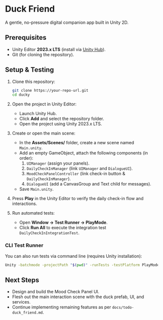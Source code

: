 # Duck Friend

A gentle, no-pressure digital companion app built in Unity 2D.

## Prerequisites
- Unity Editor **2023.x LTS** (install via [Unity Hub](https://unity3d.com/get-unity/download)).
- Git (for cloning the repository).

## Setup & Testing

1. Clone this repository:
   ```bash
   git clone https://your-repo-url.git
   cd ducky
   ```

2. Open the project in Unity Editor:
   - Launch Unity Hub.
   - Click **Add** and select the repository folder.
   - Open the project using Unity 2023.x LTS.

3. Create or open the main scene:
   - In the **Assets/Scenes/** folder, create a new scene named `Main.unity`.
   - Add an empty GameObject, attach the following components (in order):
     1. `UIManager` (assign your panels).
     2. `DailyCheckInManager` (link `UIManager` and `DialogueUI`).
     3. `MoodCheckPanelController` (link check-in button & `DailyCheckInManager`).
     4. `DialogueUI` (add a CanvasGroup and Text child for messages).
   - Save `Main.unity`.

4. Press **Play** in the Unity Editor to verify the daily check-in flow and interactions.

5. Run automated tests:
   - Open **Window → Test Runner → PlayMode**.
   - Click **Run All** to execute the integration test `DailyCheckInIntegrationTest`.

### CLI Test Runner
You can also run tests via command line (requires Unity installation):
```bash
Unity -batchmode -projectPath "$(pwd)" -runTests -testPlatform PlayMode -testResults test-results.xml
```

## Next Steps
- Design and build the Mood Check Panel UI.
- Flesh out the main interaction scene with the duck prefab, UI, and services.
- Continue implementing remaining features as per `docs/todo-duck_friend.md`. 